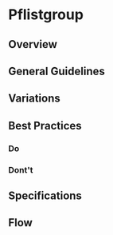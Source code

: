 # Pflistgroup

## Overview

## General Guidelines

## Variations

## Best Practices

### Do

### Dont't

## Specifications

## Flow
